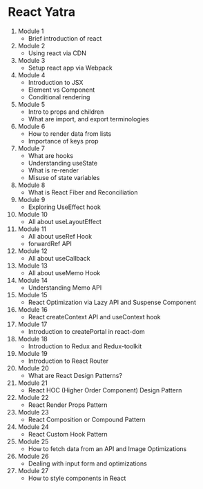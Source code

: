 # React Yatra
1. Module 1
    - Brief introduction of react
2. Module 2
    - Using react via CDN
3. Module 3
    - Setup react app via Webpack
4. Module 4 
    - Introduction to JSX
    - Element vs Component
    - Conditional rendering
5. Module 5 
    - Intro to props and children 
    -  What are import, and export terminologies
6. Module 6 
    - How to render data from lists 
    - Importance of keys prop
7. Module 7 
    - What are hooks
    - Understanding useState
    - What is re-render
    - Misuse of state variables
8. Module 8
    - What is React Fiber and Reconciliation 
9. Module 9
    - Exploring UseEffect hook 
10. Module 10
    - All about useLayoutEffect 
11. Module 11 
    - All about useRef Hook 
    - forwardRef API
12. Module 12
    - All about useCallback 
13. Module 13
    - All about useMemo Hook 
14. Module 14
    - Understanding Memo API 
15. Module 15
    - React Optimization via Lazy API and Suspense Component 
16. Module 16
    - React createContext API and useContext hook 
17. Module 17
    - Introduction to createPortal in react-dom 
18. Module 18
    - Introduction to Redux and Redux-toolkit 
19. Module 19
    - Introduction to React Router 
20. Module 20
    - What are React Design Patterns? 
21. Module 21
    - React HOC (Higher Order Component) Design Pattern 
22. Module 22
    - React Render Props Pattern 
23. Module 23
    - React Composition or Compound Pattern 
24. Module 24
    - React Custom Hook Pattern 
25. Module 25
    - How to fetch data from an API and Image Optimizations 
26. Module 26
    - Dealing with input form and optimizations 
27. Module 27
    - How to style components in React
